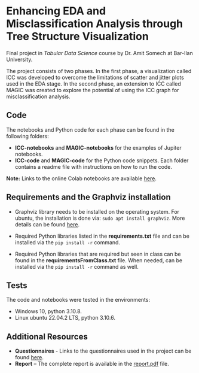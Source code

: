 # Enhancing EDA and Misclassification Analysis through Tree Structure Visualization

Final project in *Tabular Data Science* course by Dr. Amit Somech at Bar-Ilan University.

The project consists of two phases. In the first phase, a visualization called ICC was developed to overcome the limitations of scatter and jitter plots used in the EDA stage. In the second phase, an extension to ICC called MAGIC was created to explore the potential of using the ICC graph for misclassification analysis.

## Code

The notebooks and Python code for each phase can be found in the following folders:
* **ICC-notebooks** and **MAGIC-notebooks** for the examples of Jupiter notebooks.
* **ICC-code** and **MAGIC-code** for the Python code snippets. Each folder contains a readme file with instructions on how to run the code.

**Note:** Links to the online Colab notebooks are available [here](https://github.com/mhornstein/Tabular-Data-Science-Final-Project/blob/main/linksToOnlineColabNotebook.md "here").


## Requirements and the Graphviz installation

* Graphviz library needs to be installed on the operating system. 
For ubuntu, the installation is done via: `sudo apt install graphviz`. 
More details can be found [here](https://graphviz.org/download/ "here").

* Required Python libraries listed in the **requirements.txt** file and can be installed via the `pip install -r` command.

* Required Python libraries that are required but seen in class can be found in the **requirementsFromClass.txt** file. When needed, can be installed via the `pip install -r` command as well.


## Tests
The code and notebooks were tested in the environments:
* Windows 10, python 3.10.8.
* Linux ubuntu 22.04.2 LTS, python 3.10.6.

## Additional Resources

* **Questionnaires**  -  Links to the questionnaires used in the project can be found [here](https://github.com/mhornstein/Tabular-Data-Science-Final-Project/blob/main/linksToQuestionnaires.md "here").
* **Report** – The complete report is available in the [report.pdf](https://github.com/mhornstein/Tabular-Data-Science-Final-Project/blob/main/report.pdf "report.pdf") file.

